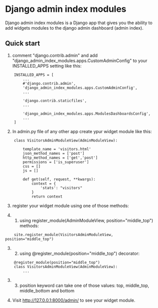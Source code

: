 Django admin index modules
=======================

Django admin index modules is a Django app that gives you the ability to add widgets modules to the django admin dashboard (admin index).


Quick start
-----------

1. comment "django.contrib.admin" and add "django_admin_index_modules.apps.CustomAdminConfig" to your INSTALLED_APPS setting like this:

```
    INSTALLED_APPS = [
        ...
        #'django.contrib.admin',
        'django_admin_index_modules.apps.CustomAdminConfig',
        ...

        'django.contrib.staticfiles',
        ...

        'django_admin_index_modules.apps.ModulesDashboardsConfig',
        ...
    ]
```
2. In admin.py file of any other app create ypur widget module like this:

```
    class VisitorsAdminModuleView(AdminModuleView):

        template_name = 'visitors.html'
        json_method_names = ['post']
        http_method_names = ['get','post']
        permissions = ['is_superuser']
        css = []
        js = []

        def get(self, request, **kwargs):
            context = {
                'stats': "visitors"
            }
            return context
```

3. register your widget module using one of those methods:

3. 1. using register_module(AdminModuleView, position="middle_top") methods:

```
    site.register_module(VisitorsAdminModuleView, position="middle_top")
```

3. 2. using @register_module(position="middle_top") decorator:

```
    @register_module(position="middle_top")
    class VisitorsAdminModuleView(AdminModuleView):
        ...
```

3. 3. position keyword can take one of those values: top, middle_top, middle_bottom and bottom

4. Visit http://127.0.0.1:8000/admin/ to see your widget module.